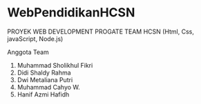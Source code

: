 # WebPendidikanHCSN

PROYEK WEB DEVELOPMENT PROGATE
TEAM HCSN (Html, Css, javaScript, Node.js)

Anggota Team
1. Muhammad Sholikhul Fikri
2. Didi Shaldy Rahma
3. Dwi Metaliana Putri
4. Muhammad Cahyo W.
5. Hanif Azmi Hafidh


